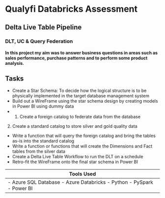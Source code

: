 # Qualyfi Databricks Assessment
## Delta Live Table Pipeline
### DLT, UC &amp; Query Federation

#### In this project my aim was to answer business questions in areas such as sales performance, purchase patterns and to perform some product analysis.

## Tasks
- Create a Star Schema: To decide how the logical structure is to be physically implemented in the target database management system
-  Build out a WireFrame using the star schema design by creating models in Power BI using dummy data
-   1. Create a foreign catalog to federate data from the database
 2. Create a standard catalog to store silver and gold quality data
- Write a function that will query the foreign catalog and bring the tables as-is into the standard catalog
- Write a function or functions that will create the Dimensions and Fact tables from the silver data
- Create a Delta Live Table Workflow to run the DLT on a schedule
- Retro-fit the WireFrame onto the final star schema in Power BI

|  Tools Used |
|---|
|- Azure SQL Database - Azure Databricks - Python - PySpark - Power BI|
